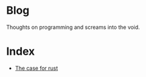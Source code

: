 # Blog
Thoughts on programming and screams into the void. 

# Index
- [The case for rust](the_case_for_rust.md)